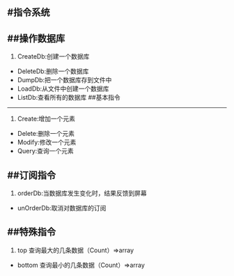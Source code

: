 #指令系统
---
##操作数据库
---
1. CreateDb:创建一个数据库
- DeleteDb:删除一个数据库
- DumpDb:把一个数据库存到文件中
- LoadDb:从文件中创建一个数据库
- ListDb:查看所有的数据库
##基本指令
---
1. Create:增加一个元素
- Delete:删除一个元素
- Modify:修改一个元素
- Query:查询一个元素

##订阅指令
---
1. orderDb:当数据库发生变化时，结果反馈到屏幕
- unOrderDb:取消对数据库的订阅

##特殊指令
---
1. top 查询最大的几条数据（Count）=>array
- bottom 查询最小的几条数据（Count）=>array
